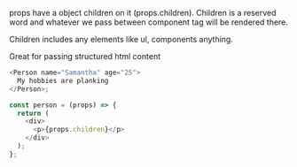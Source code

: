 props have a object children on it (props.children). Children is a reserved word and whatever we pass between component tag will be rendered there.

Children includes any elements like ul, components anything.

Great for passing structured html content

```javascript
<Person name="Samantha" age="25">
  My hobbies are planking
</Person>;

const person = (props) => {
  return (
    <div>
      <p>{props.children}</p>
    </div>
  );
};
```
